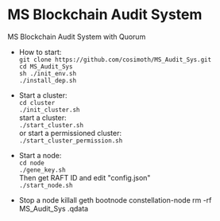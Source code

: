 # MS Blockchain Audit System
MS Blockchain Audit System with Quorum  

- How to start:  
`git clone https://github.com/cosimoth/MS_Audit_Sys.git`  
`cd MS_Audit_Sys`  
`sh ./init_env.sh`  
`./install_dep.sh`

- Start a cluster:  
`cd cluster`  
`./init_cluster.sh`  
start a cluster:  
`./start_cluster.sh`  
or start a permissioned cluster:  
`./start_cluster_permission.sh`

- Start a node:  
`cd node`  
`./gene_key.sh`  
Then get RAFT ID and edit "config.json"  
`./start_node.sh`  

- Stop a node
killall geth bootnode constellation-node
rm -rf MS_Audit_Sys .qdata
